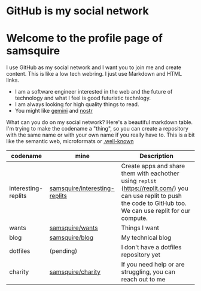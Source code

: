 # GitHub is my social network
# Welcome to the profile page of samsquire

I use GitHub as my social network and I want you to join me and create content. This is like a low tech webring. I just use Markdown and HTML links.

 * I am a software engineer interested in the web and the future of technology and what I feel is good futuristic technlogy.
 * I am always looking for high quality things to read.
 * You might like [gemini](https://gemini.circumlunar.space/docs/faq.html) and [nostr](https://nostr.com/)
 
 What can you do on my social network? Here's a beautiful markdown table. I'm trying to make the codename a "thing", so you can create a repository with the same name or with your own name if you really have to. This is a bit like the semantic web, microformats or [.well-known](https://en.wikipedia.org/wiki/Well-known_URI)

|codename|mine|Description|
|---|---|--|
| interesting-replits | [samsquire/interesting-replits](https://github.com/samsquire/interesting-replits) | Create apps and share them with eachother using `replit` (https://replit.com/) you can use replit to push the code to GitHub too. We can use replit for our compute.|
| wants | [samsquire/wants](https://github.com/samsquire/wants) | Things I want |
| blog | [samsquire/blog](https://github.com/samsquire/blog) | My technical blog |
| dotfiles | (pending) | I don't have a dotfiles repository yet |
| charity | [samsquire/charity](https://github.com/samsquire/charity) | If you need help or are struggling, you can reach out to me |
